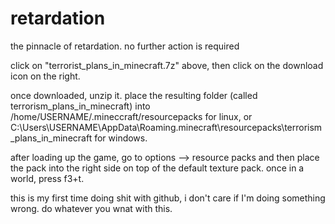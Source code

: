 # retardation
the pinnacle of retardation. no further action is required

click on "terrorist_plans_in_minecraft.7z" above, then click on the download icon on the right.

once downloaded, unzip it. place the resulting folder (called terrorism_plans_in_minecraft) into /home/USERNAME/.mineccraft/resourcepacks for linux, or C:\Users\USERNAME\AppData\Roaming\.minecraft\resourcepacks\terrorism_plans_in_minecraft for windows.

after loading up the game, go to options --> resource packs and then place the pack into the right side on top of the default texture pack. once in a world, press f3+t.

this is my first time doing shit with github, i don't care if I'm doing something wrong. do whatever you wnat with this.
